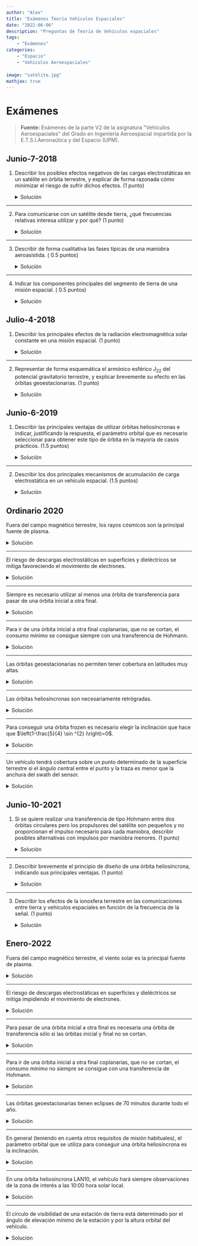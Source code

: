 ```yaml
---
author: "Alex"
title: "Exámenes Teoría Vehículos Espaciales"
date: "2022-06-06"
description: "Preguntas de Teoría de Vehículos espaciales"
tags:
    - "Exámenes"
categories:
    - "Espacio"
    - "Vehículos Aeroespaciales"

image: "satélite.jpg"
mathjax: true
---
```



# Exámenes
> **Fuente:** Exámenes de la parte V2 de la asignatura "Vehículos Aeroespaciales" del Grado en Ingeniería Aeroespacial impartida por la E.T.S.I.Aeronaútica y del Espacio (UPM).

## Junio-7-2018

1. Describir los posibles efectos negativos de las cargas electrostáticas en un satélite en órbita terrestre, y explicar de forma razonada cómo minimizar el riesgo de sufrir dichos efectos. (1 punto)


    <details>
    <summary>Solución</summary>

   Se pueden acumular cargas en el satélite que den lugar a descargas electrostáticas de dos tipos:

   - La acumulación de cargas en las superficies del satélite, debido al flujo externo de electrones de baja energia y a la radiación electromagnética de alta frecuencia, puede producir descargas entre superficies cercanas con distinto potencial. Esto provoca corrientes no deseadas en los componentes electrónicos que afectan a su integridad y a la de los datos transmitidos, y puede provocar cortocircuitos permanentes en las lineas de potencia de los paneles solares.
   - La carga profunda de dieléctricos, producida por electrones de alta energia que penetran en el dieléctrico acumulando carga negativa en su interior, puede dar lugar a una ruptura del dieléctrico si se acumula la suficiente carga, produciendo daños permanentes.

   La forma de evitar estos efectos es minimizar el riesgo de acumulaciones de carga estática favoreciendo el equilibrio de voltajes en el vehiculo:

   - Poniendo todas las superficies conductoras en contacto eléctrico directo con la estructura del vehiculo.
   - Usando materiales dieléctricos con una resistividad superficial suficientemente baja.
   - Usando recubrimientos conductores cuando sea necesario.

    </details>

---

2. Para comunicarse con un satélite desde tierra, ¿qué frecuencias relativas interesa utilizar y por qué? (1 punto)

    <details>
    <summary>Solución</summary>

   La radiación solar produce distintas capas de ionización en la atmósfera, caracterizadas por una frecuencia de plasma de electrones $f_{pe}$. Las frecuencias de comunicación con satélites desde tierra deberán ser mucho mayores que la frecuencia de plasma de la capa $F$ (la de mayor $f_{pe}$ ) para atravesar la ionosfera y evitar:

   - La reflexión de ondas para $f=f_{pe}$.
   - Cambios de fase aleatorios para $f > \sim f_{\text {pe}}$.
   - La absorción total de la radiación para $f < f_{pe}$.

    </details>

---

3. Describir de forma cualitativa las fases tipicas de una maniobra aeroasistida. ( $0.5$ puntos)


    <details>
    <summary>Solución</summary>

   Para pasar de una órbita a otra de menor energía, se puede aprovechar la reducción de energia que produce la resistencia aerodinámica:

   1. Reducción de la altura del periapsis
   2. Circularización progresiva de la órbita ($r_{apo} \downarrow$ ) gracias a la resistencia aerodinámica en el periapsis
   3. Elevación de la altura del periapsis

    </details>

---

4. Indicar los componentes principales del segmento de tierra de una misión espacial. ( $0.5$ puntos)

    <details>
    <summary>Solución</summary>

   - Sistemas de tierra: todos los elementos de infraestructura en tierra que se usan para dar soporte a las actividades de preparación y ejecución de operaciones y a las actividades post-operativas.
     - Instalaciones de fabricación y ensayos del vehiculo espacial.
     - Instalaciones de lanzamiento.
     - Estaciones de seguimiento en tierra, redes de comunicaciones y Centros de Control.
   - Equipo de gestión de la misión y equipos de operaciones.
    </details>


## Julio-4-2018

1. Describir los principales efectos de la radiación electromagnética solar constante en una misión espacial. (1 punto)

    <details>
    <summary>Solución</summary>

   - Es la fuente de energía de muchas misiones espaciales.
   - El equilibrio térmico se obtiene mediante el equilibrio entre la radiación incidente del entorno y la radiación emitida por las superficies del vehiculo:
     - Flujo total de energia solar $\sim 1350 \mathrm{~W} / \mathrm{m}^{2}$.
     - Albedo terrestre $\sim 30$ % del flujo de energía solar.
     - Radiación terrestre $\sim 17$ % del flujo de energia solar.
     - Radiación del vehiculo.
   - Rayos-X y EUV:
      - Afectan a la ionosfera terrestre.
      - Degradan las propiedades de las superficies externas (por ejemplo de los polimeros)
   - Se produce una presión de radiación solar $p=\frac{C_{S}}{c}$ :
     - Se puede aprovechar mediante velas solares.
     - Cambia las trayectorias orbitales, incrementando la excentricidad
      </details>

---

2. Representar de forma esquemática el armónico esférico $\mathrm{J}_{22}$ del potencial gravitatorio terrestre, y explicar brevemente su efecto en las órbitas geoestacionarias. (1 punto)

    <details>
    <summary>Solución</summary>

   - Perturbaciones en órbitas geoestacionarias debidas al potencial gravitatorio:
     - $J_{22}$ (armónico sectorial)
      ![](atts/image-20220608094730834.png)
     - Movimiento oscilatorio alrededor de dos posiciones estables $\left(75^{\circ}\right.$ y $\left.255^{\circ} \mathrm{E}\right)$
     - Dos posiciones inestables.
      ![](atts/image-20220608094759116.png)
       </details>



## Junio-6-2019

1. Describir las principales ventajas de utilizar órbitas heliosíncronas e indicar, justificando la respuesta, el parámetro orbital que es necesario seleccionar para obtener este tipo de órbita en la mayoría de casos prácticos. (1.5 puntos)

    <details>
    <summary>Solución</summary>

    Una órbita heliosíncrona mantiene constante la orientación del plano orbital respecto al meridiano solar.

    Ventajas:
    - Orientación de los paneles solares.
    - Control térmico.
    - Observaciones de zonas de interés a horas solares (esto es, condiciones de iluminación) fijas.

    Para órbitas LEO, la variación secular dominante es la de $\Omega$ debida a $\mathrm{J}_{2}$. En general $e$ y $a$ están fijados por otros requisitos de misión, de modo que se elige la inclinación de la órbita para igualar la variación de $\Omega$ a la del meridiano solar.

    </details>

---

2. Describir los dos principales mecanismos de acumulación de carga electrostática en un vehículo espacial. (1.5 puntos)

    <details>
    <summary>Solución</summary>

    - Carga superficial:
      - El flujo de electrones de media energía que incide sobre las superficies del vehículo puede dar lugar a acumulaciones de carga positiva o negativa cuando se liberan más o menos electrones de los que se reciben.
      - La radiación electromagnética incidente de onda corta da lugar a la acumulación de carga positiva por fotoemisión.
    - Carga profunda de dieléctricos: los electrones de alta energía pueden penetrar en los dieléctricos, acumulando carga negativa.

    ![](atts/image-20220608095502528.png)

    </details>


## Ordinario 2020

Fuera del campo magnético terrestre, los rayos cósmicos son la principal fuente de plasma.

<details>
<summary>Solución</summary>

**Falso**
</details>

---

El riesgo de descargas electrostáticas en superficies y dieléctricos se mitiga favoreciendo el movimiento de electrones.

<details>
<summary>Solución</summary>

**Verdadero**
</details>

---

Siempre es necesario utilizar al menos una órbita de transferencia para pasar de una órbita inicial a otra final.

<details>
<summary>Solución</summary>

**Falso**
</details>

---

Para ir de una órbita inicial a otra final coplanarias, que no se cortan, el consumo mínimo se consigue siempre con una transferencia de Hohmann.

<details>
<summary>Solución</summary>

**Falso**
</details>

---

Las órbitas geoestacionarias no permiten tener cobertura en latitudes muy altas.

<details>
<summary>Solución</summary>

**Verdadero**
</details>

---

Las órbitas heliosíncronas son necesariamente retrógradas.

<details>
<summary>Solución</summary>

**Verdadero**
</details>

---

Para conseguir una órbita frozen es necesario elegir la inclinación que hace que $\left(1-\frac{5}{4} \sin ^{2} i\right)=0$.

<details>
<summary>Solución</summary>

**Falso**
</details>

---

Un vehículo tendrá cobertura sobre un punto determinado de la superficie terrestre si el ángulo central entre el punto y la traza es menor que la anchura del swath del sensor.

<details>
<summary>Solución</summary>

**Verdadero**
</details>

## Junio-10-2021

1. Si se quiere realizar una transferencia de tipo Hohmann entre dos órbitas circulares pero los propulsores del satélite son pequeños y no proporcionan el impulso necesario para cada maniobra, describir posibles alternativas con impulsos por maniobra menores. (1 punto)

    <details>
    <summary>Solución</summary>

    - Bajo empuje químico **Hohmann segmentada**
        - Se dan muchos impulsos en el periapsis hasta que el radio en el apoapsis es igual al radio de la órbita mayor
        - Se da un impulso en el apoapsis para recircularizar la órbita
    - Bajo empuje eléctrico **Transferencia en espiral**
        - Se van dando impulsos progresivamente
    </details>

---



2. Describir brevemente el principio de diseño de una órbita heliosíncrona, indicando sus principales ventajas. (1 punto)

    <details>
    <summary>Solución</summary>

    Mantiene constante la orientación del plano orbital respecto al meridiano solar

    - Propiedades:
      - Iluminación solar casi constante
        - Orientación de los paneles solares
        - Control térmico
      - Observaciones a horas fijas
    - Eligiendo la $i$ de la órbita se consigue $\delta=cte \Rightarrow \dot{\Omega}=\dot{\alpha}$
    </details>

---

3. Describir los efectos de la ionosfera terrestre en las comunicaciones entre tierra y vehículos espaciales en función de la frecuencia de la señal. (1 punto)

    <details>
    <summary>Solución</summary>

    - Frecuencia de plasma $f_{\mathrm{pe}}=8.97 \sqrt{n_{e}}$, siendo $n_{e}$ la densidad de electrones en $\mathrm{m}^{-3}$
      - Reflexión de ondas de radio para $f=f_{\text {pe }}$
      - Retardos y cambios de fase aleatorios en la señal para $f>f_{\mathrm{pe}}$
      - Retardos impredecibles para $f \gg f_{\mathrm{pe}}$ errores no corregibles en sistemas de navegación
      - Absorción total de las ondas de radio para $f<f_{\text {pe }}$
      $\rightarrow$ Se deben usar frecuencias suficientemente mayores que la del plasma
    </details>


## Enero-2022

Fuera del campo magnético terrestre, el viento solar es la principal fuente de plasma.

<details>
<summary>Solución</summary>

**Verdadero**
</details>

---

El riesgo de descargas electrostáticas en superficies y dieléctricos se mitiga impidiendo el
movimiento de electrones.

<details>
<summary>Solución</summary>

**Falso**
</details>

---

Para pasar de una órbita inicial a otra final es necesaria una órbita de transferencia sólo si las órbitas inicial y final no se cortan.

<details>
<summary>Solución</summary>

**Verdadero**
</details>

---

Para ir de una órbita inicial a otra final coplanarias, que no se cortan, el consumo mínimo no
siempre se consigue con una transferencia de Hohmann.

<details>
<summary>Solución</summary>

**Verdadero**
</details>

---

Las órbitas geoestacionarias tienen eclipses de 70 minutos durante todo el año.

<details>
<summary>Solución</summary>

**Falso**
</details>

---

En general (teniendo en cuenta otros requisitos de misión habituales), el parámetro orbital que se utiliza para conseguir una órbita heliosíncrona es la inclinación.

<details>
<summary>Solución</summary>

**Verdadero**
</details>

---

En una órbita heliosíncrona LAN10, el vehículo hará siempre observaciones de la zona de interés a
las 10:00 hora solar local.

<details>
<summary>Solución</summary>

**Falso**
</details>

---

El círculo de visibilidad de una estación de tierra está determinado por el ángulo de elevación
mínimo de la estación y por la altura orbital del vehículo.

<details>
<summary>Solución</summary>

**Verdadero**
</details>